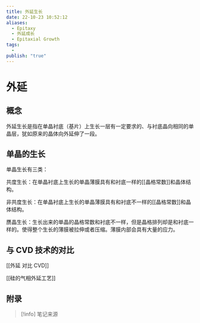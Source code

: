 ```yaml
---
title: 外延生长
date: 22-10-23 10:52:12
aliases:
  - Epitaxy
  - 外延成长
  - Epitaxial Growth
tags:
  - 
publish: "true"
---
```


# 外延

## 概念

外延生长是指在单晶衬底（基片）上生长一层有一定要求的、与衬底晶向相同的单晶层，犹如原来的晶体向外延伸了一段。
## 单晶的生长

单晶生长有三类：

共度生长：在单晶衬底上生长的单晶薄膜具有和衬底一样的[[晶格常数]]和晶体结构。

非共度生长：在单晶衬底上生长的单晶薄膜具有和衬底不一样的[[晶格常数]]和晶体结构。

赝晶生长：生长出来的单晶的晶格常数和衬底不一样，但是晶格排列却是和衬底一样的。使得整个生长的薄膜被拉伸或者压缩。薄膜内部会具有大量的应力。

## 与 CVD 技术的对比

[[外延 对比 CVD]]


[[硅的气相外延工艺]]

## 附录

> [!info] 笔记来源
> 

